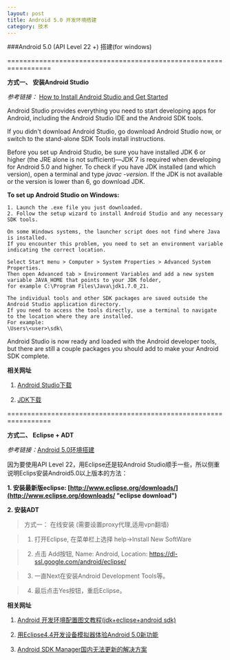 ```yaml
---
layout: post
title: Android 5.0 开发环境搭建
category: 技术
---
```


###Android 5.0 (API Level 22 +) 搭建(for windows)

=================================================================

**方式一、 安装Android Studio**

*参考链接：* [How to Install Android Studio and Get Started](https://www3.ntu.edu.sg/home/ehchua/programming/android/Android_HowTo.html "Markdown")

Android Studio provides everything you need to start developing apps for Android, including the Android Studio IDE and the Android SDK tools.

If you didn't download Android Studio, go download Android Studio now, or switch to the stand-alone SDK Tools install instructions.

Before you set up Android Studio, be sure you have installed JDK 6 or higher (the JRE alone is not sufficient)—JDK 7 is required when developing for Android 5.0 and higher. 
To check if you have JDK installed (and which version), open a terminal and type *javac -version*. If the JDK is not available or the version is lower than 6, go download JDK.

**To set up Android Studio on Windows:**

```
1. Launch the .exe file you just downloaded.
2. Follow the setup wizard to install Android Studio and any necessary SDK tools.

On some Windows systems, the launcher script does not find where Java is installed. 
If you encounter this problem, you need to set an environment variable indicating the correct location.

Select Start menu > Computer > System Properties > Advanced System Properties. 
Then open Advanced tab > Environment Variables and add a new system variable JAVA_HOME that points to your JDK folder, 
for example C:\Program Files\Java\jdk1.7.0_21.

The individual tools and other SDK packages are saved outside the Android Studio application directory. 
If you need to access the tools directly, use a terminal to navigate to the location where they are installed. 
For example: 
\Users\<user>\sdk\
```

Android Studio is now ready and loaded with the Android developer tools, 
but there are still a couple packages you should add to make your Android SDK complete.

**相关网址**

1. [Android Studio下载](https://developer.android.com/sdk/index.html#top "Markdown")

2. [JDK下载](http://www.oracle.com/technetwork/java/javase/downloads/jdk8-downloads-2133151.html "Markdown")

=================================================================

**方式二、 Eclipse + ADT**

*参考链接：*[Android 5.0环境搭建](http://blog.csdn.net/yanzi1225627/article/details/45318069 "Markdown")

因为要使用API Level 22，用Eclipse还是较Android Studio顺手一些，所以侧重说明Eclips安装Android5.0以上版本的方法：

**1. 安装最新版eclipse:  [http://www.eclipse.org/downloads/](http://www.eclipse.org/downloads/ "eclipse download")**

**2. 安装ADT**

> 方式一： 在线安装 (需要设置proxy代理,适用vpn翻墙)

> 1. 打开Eclipse, 在菜单栏上选择 help->Install New SoftWare

> 2. 点击 Add按钮, Name: Android, Location: https://dl-ssl.google.com/android/eclipse/

> 3. 一直Next在安装Android Development Tools等。

> 4. 最后点击Yes按钮，重启Eclipse。

**相关网址**
1. [Android 开发环境配置图文教程(jdk+eclipse+android sdk)](http://blog.csdn.net/webrobot/article/details/7304831 "Android")

2. [用Eclipse4.4开发设备模拟器体验Android 5.0新功能](http://blog.sina.com.cn/s/blog_5a6efa330102va0x.html "Android")

3. [Android SDK Manager国内无法更新的解决方案](http://www.linuxidc.com/Linux/2015-01/111958.htm "Android")
